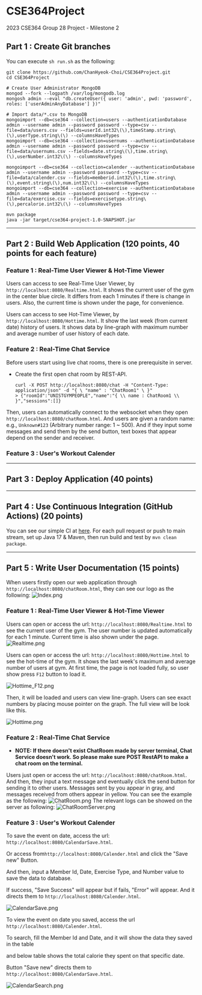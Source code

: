 # CSE364Project
2023 CSE364 Group 28 Project - Milestone 2

## Part 1 : Create Git branches

You can execute `sh run.sh` as the following:
```
git clone https://github.com/ChanHyeok-Choi/CSE364Project.git
cd CSE364Project

# Create User Administrator MongoDB
mongod --fork --logpath /var/log/mongodb.log
mongosh admin --eval "db.createUser({ user: 'admin', pwd: 'password', roles: ['userAdminAnyDatabase'] })"

# Import data/*.csv to MongoDB
mongoimport --db=cse364 --collection=users --authenticationDatabase admin --username admin --password password --type=csv --file=data/users.csv --fields=userId.int32\(\),timeStamp.string\(\),userType.string\(\) --columnsHaveTypes
mongoimport --db=cse364 --collection=usernums --authenticationDatabase admin --username admin --password password --type=csv --file=data/usernums.csv --fields=date.string\(\),time.string\(\),userNumber.int32\(\) --columnsHaveTypes

mongoimport --db=cse364 --collection=calender --authenticationDatabase admin --username admin --password password --type=csv --file=data/calender.csv --fields=memberid.int32\(\),time.string\(\),event.string\(\),num.int32\(\) --columnsHaveTypes
mongoimport --db=cse364 --collection=exercise --authenticationDatabase admin --username admin --password password --type=csv --file=data/exercise.csv --fields=exercisetype.string\(\),percalorie.int32\(\) --columnsHaveTypes

mvn package
java -jar target/cse364-project-1.0-SNAPSHOT.jar
```

---

## Part 2 : Build Web Application (120 points, 40 points for each feature)

### Feature 1 : Real-Time User Viewer & Hot-Time Viewer

Users can access to see Real-Time User Viewer, by `http://localhost:8080/Realtime.html`. It shows the current user of the gym in the center blue circle. It differs from each 1 minutes if there is change in users. Also, the current time is shown under the page, for convenience.

Users can access to see Hot-Time Viewer, by `http://localhost:8080/Hottime.html`. It show the last week (from current date) history of users. It shows data by line-graph with maximum number and average number of user history of each date.

### Feature 2 : Real-Time Chat Service

Before users start using live chat rooms, there is one prerequisite in server.

* Create the first open chat room by REST-API.
   ```
   curl -X POST http://localhost:8080/chat -H "Content-Type: application/json" -d "{ \ "name" : "ChatRoom1" \ }"
   > {"roomId":"UNISTGYMPEOPLE","name":"{ \\ name : ChatRoom1 \\ }","sessions":[]}
   ```

Then, users can automatically connect to the websocket when they open `http://localhost:8080/chatRoom.html`.
And users are given a random name: e.g., `Unknown#123` (Arbitrary number range: 1 ~ 500). And if they input
some messages and send them by the send button, text boxes that appear depend on the sender and receiver.

### Feature 3 : User's Workout Calender

---
  
## Part 3 : Deploy Application (40 points)

---

## Part 4 : Use Continuous Integration (GitHub Actions) (20 points)

You can see our simple CI at [here](./.github/workflows/main.yml).
For each pull request or push to main stream, set up Java 17 & Maven, then run build and test by `mvn clean package`.

---

## Part 5 : Write User Documentation (15 points)

When users firstly open our web application through `http://localhost:8080/chatRoom.html`, they can see our
logo as the following:
![Index.png](samples/Index.png)

### Feature 1 : Real-Time User Viewer & Hot-Time Viewer

Users can open or access the url: `http://localhost:8080/Realtime.html` to see the current user of the gym. The user number
is updated automatically for each 1 minute. Current time is also shown under the page.
![Realtime.png](samples/Realtime.png)

Users can open or access the url: `http://localhost:8080/Hottime.html` to see the hot-time of the gym. It shows the last week's maximum and average number of users at gym. At first time, the page is not loaded fully, so user show press `F12` button to load it.

![Hottime_F12.png](samples/Hottime_f12.png)

Then, it will be loaded and users can view line-graph. Users can see exact numbers by placing mouse pointer on the graph. The full view will be look like this.

![Hottime.png](samples/Hottime.png)


### Feature 2 : Real-Time Chat Service

* **NOTE: If there doesn't exist ChatRoom made by server terminal, Chat Service doesn't work. So please make sure POST RestAPI to make a chat room on the terminal.**

Users just open or access the url: `http://localhost:8080/chatRoom.html`. And then, they input a text message
and eventually click the send button for sending it to other users. Messages sent by you appear in gray, and messages received from others appear in yellow.
You can see the example as the following:
![ChatRoom.png](samples/ChatRoom.png)
The relevant logs can be showed on the server as following:
![ChatRoomServer.png](samples/ChatRoomServer.png)

### Feature 3 : User's Workout Calender

To save the event on date, access the url: `http://localhost:8080/CalendarSave.html`. 

Or access from`http://localhost:8080/Calender.html` and click the "Save new" Button.

And then, input a Member Id, Date, Exercise Type, and Number value to save the data to database.

If success, "Save Success"  will appear but if fails, "Error" will appear. And it directs them to `http://localhost:8080/Calender.html`.

![CalendarSave.png](samples/CalendarSave.png)

To view the event on date you saved, access the url `http://localhost:8080/Calender.html`.

To search, fill the Member Id and Date, and it will show the data they saved in the table

and below table shows the total calorie they spent on that specific date.

Button "Save new" directs them to `http://localhost:8080/CalendarSave.html`.

![CalendarSearch.png](samples/CalendarSearch.png)
